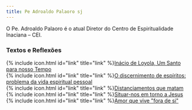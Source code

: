 ```yaml
---
title: Pe Adroaldo Palaoro sj
---
```


O Pe. Adroaldo Palaoro é o atual Diretor do Centro de Espiritualidade Inaciana – CEI.

### Textos e Reflexões
<div>
    {% include icon.html id="link" title="link" %}<a href="https://web.archive.org/web/20210816035535/https://centroloyola.com.br/inacio-de-loyola-um-santo-para-nosso-tempo-pe-adroaldo-palaoro-sj.html" target="_blank">Inácio de Loyola, Um Santo para nosso Tempo</a>
</div>
<div>
    {% include icon.html id="link" title="link" %}<a href="https://web.archive.org/web/20210816035743/https://www.centroloyola.org.br/revista/outras-palavras/espiritualidade/2365-o-discernimento-de-espiritos-problema-da-vida-espiritual-pessoal" target="_blank">O discernimento de espíritos: problema da vida espiritual pessoal</a>
</div>
<div>
    {% include icon.html id="link" title="link" %}<a href="https://web.archive.org/web/20210816035917/https://www.centroloyola.org.br/revista/outras-palavras/espiritualidade/2355-distanciamentos-que-matam" target="_blank">Distanciamentos que matam</a>
</div>
<div>
    {% include icon.html id="link" title="link" %}<a href="https://web.archive.org/web/20210816040144/https://www.centroloyola.org.br/revista/outras-palavras/espiritualidade/2343-situar-nos-em-torno-a-jesus" target="_blank">Situar-nos em torno a Jesus</a>
</div>
<div>
    {% include icon.html id="link" title="link" %}<a href="https://web.archive.org/web/20210816040606/https://www.centroloyola.org.br/revista/outras-palavras/espiritualidade/2326-amor-que-vive-fora-de-si" target="_blank">Amor que vive "fora de si"</a>
</div>